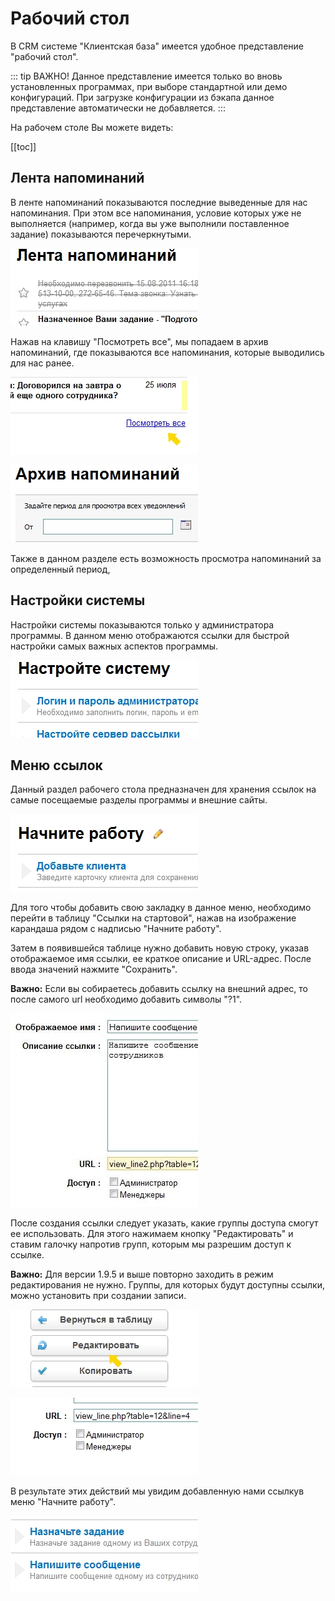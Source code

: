 # Рабочий стол

В CRM системе "Клиентская база" имеется удобное представление "рабочий стол".

::: tip ВАЖНО!
Данное представление имеется только во вновь установленных программах, при выборе стандартной или демо конфигураций. При загрузке конфигурации из бэкапа данное представление автоматически не добавляется.
:::

На рабочем столе Вы можете видеть:

[[toc]]

## Лента напоминаний

В ленте напоминаний показываются последние выведенные для нас напоминания. При этом все напоминания, условие которых уже не выполняется (например, когда вы уже выполнили поставленное задание) показываются перечеркнутыми.

![](./desktop-01.jpg)

Нажав на клавишу "Посмотреть все", мы попадаем в архив напоминаний, где показываются все напоминания, которые выводились для нас ранее.

![](./desktop-02.jpg)

![](./desktop-03.jpg)

Также в данном разделе есть возможность просмотра напоминаний за определенный период,


## Настройки системы

Настройки системы показываются только у администратора программы. В данном меню отображаются ссылки для быстрой настройки самых важных аспектов программы.

![](./desktop-04.jpg)

## Меню ссылок

Данный раздел рабочего стола предназначен для хранения ссылок на самые посещаемые разделы программы и внешние сайты.

![](./desktop-05.jpg)

Для того чтобы добавить свою закладку в данное меню, необходимо перейти в таблицу "Ссылки на стартовой", нажав на изображение карандаша рядом с надписью "Начните работу".

Затем в появившейся таблице нужно добавить новую строку, указав отображаемое имя ссылки, ее краткое описание и URL-адрес. После ввода значений нажмите "Сохранить".

**Важно:** Если вы собираетесь добавить ссылку на внешний адрес, то после самого url необходимо добавить символы "?1".

![](./desktop-06.jpg)

После создания ссылки следует указать, какие группы доступа смогут ее использовать. Для этого нажимаем кнопку "Редактировать" и ставим галочку напротив групп, которым мы разрешим доступ к ссылке.

**Важно:** Для версии 1.9.5 и выше повторно заходить в режим редактирования не нужно. Группы, для которых будут доступны ссылки, можно установить при создании записи.

![](./desktop-07.jpg)

![](./desktop-08.jpg)

В результате этих действий мы увидим добавленную нами ссылкув меню "Начните работу".

![](./desktop-09.jpg)
